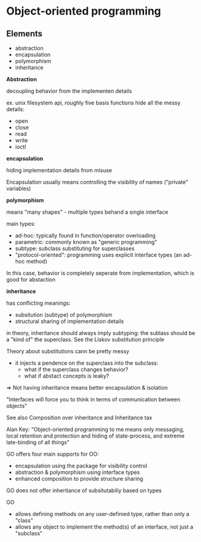# Object-oriented programming

## Elements

* abstraction
* encapsulation
* polymorphism
* inheritance

**Abstraction**

decoupling behavior from the implementen details

ex. unix filesystem api, roughly five basis functions hide all the messy details: 
* open
* close
* read
* write
* ioctl

**encapsulation**

hiding implementation details from misuse

Encapsulation usually means controlling the visibility of names ("private" variables)

**polymorphism**

means "many shapes" - multiple types behand a single interface

main types: 
* ad-hoc: typically found in function/operator overloading
* parametric: commonly known as "generic programming"
* subtype: subclass substituting for superclasses
* "protocol-oriented": programming uses explicit interface types (an ad-hoc method)

In this case, behavior is completely seperate from implementation, which is good for abstaction

**inheritance**

has conflicting meanings:
* subsitution (subtype) of polymorphism
* structural sharing of implementation details 

in theory, inheritance should always imply subtyping: the sublass should be a "kind of" the superclass. See the Liskov substitution principle

Theory about substitutions cann be pretty messy
* it injects a pendence on the superclass into the subclass: 
  * what if the superclass changes behavior?
  * what if abstact concepts is leaky?

=> Not having inheritance means better encapsulation & isolation

"Interfaces will force you to think in terms of communication between objects"

See also Composition over inheritance and Inheritance tax

Alan Key: "Object-oriented programming to me means only messaging, local retention and protection and hiding of state-process, and extreme late-binding of all things"

GO offers four main supports for OO:
* encapsulation using the package for visibility control
* abstraction & polymorphism using interface types
* enhanced composition to provide structure sharing

GO does not offer inheritance of subsitutabiliy based on types

GO 
* allows defining methods on any user-definied type, rather than only a "class"
* allows any object to implement the method(s) of an interface, not just a "subclass"


